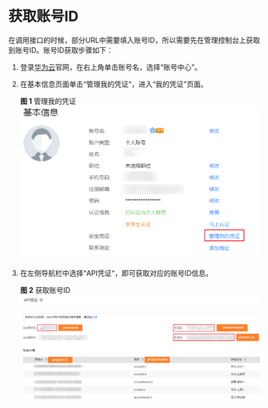 # 获取账号ID<a name="live_03_0024"></a>

在调用接口的时候，部分URL中需要填入账号ID，所以需要先在管理控制台上获取到账号ID。账号ID获取步骤如下：

1.  登录[华为云](https://www.huaweicloud.com/)官网，在右上角单击账号名，选择“账号中心”。
2.  在基本信息页面单击“管理我的凭证“，进入“我的凭证”页面。

    **图 1**  管理我的凭证<a name="zh-cn_topic_0191450791_zh-cn_topic_0191332807_fig17874547622"></a>  
    ![](figures/管理我的凭证.png "管理我的凭证")

3.  在左侧导航栏中选择“API凭证“，即可获取对应的账号ID信息。

    **图 2**  获取账号ID<a name="zh-cn_topic_0191450791_zh-cn_topic_0191332807_fig19712145417213"></a>  
    ![](figures/获取账号ID.png "获取账号ID")


